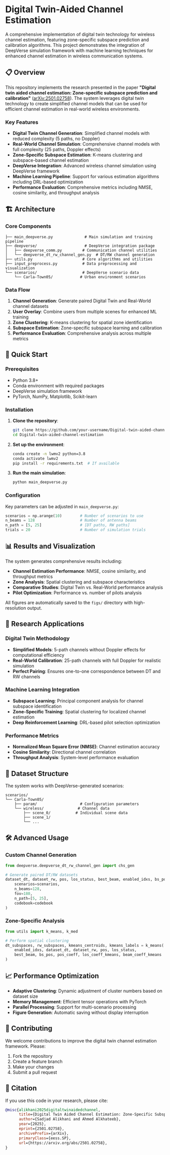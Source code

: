# Digital Twin-Aided Channel Estimation

A comprehensive implementation of digital twin technology for wireless channel estimation, featuring zone-specific subspace prediction and calibration algorithms. This project demonstrates the integration of DeepVerse simulation framework with machine learning techniques for enhanced channel estimation in wireless communication systems.

## 📋 Overview

This repository implements the research presented in the paper **"Digital twin aided channel estimation: Zone-specific subspace prediction and calibration"** ([arXiv:2501.02758](https://doi.org/10.48550/arXiv.2501.02758)). The system leverages digital twin technology to create simplified channel models that can be used for efficient channel estimation in real-world wireless environments.

### Key Features

- **Digital Twin Channel Generation**: Simplified channel models with reduced complexity (5 paths, no Doppler)
- **Real-World Channel Simulation**: Comprehensive channel models with full complexity (25 paths, Doppler effects)
- **Zone-Specific Subspace Estimation**: K-means clustering and subspace-based channel estimation
- **DeepVerse Integration**: Advanced wireless channel simulation using DeepVerse framework
- **Machine Learning Pipeline**: Support for various estimation algorithms including DRL-based optimization
- **Performance Evaluation**: Comprehensive metrics including NMSE, cosine similarity, and throughput analysis

## 🏗️ Architecture

### Core Components

```
├── main_deepverse.py              # Main simulation and training pipeline
├── deepverse/                     # DeepVerse integration package
│   ├── deepverse_comm.py         # Communication channel utilities
│   └── deepverse_dt_rw_channel_gen.py  # DT/RW channel generation
├── utils.py                      # Core algorithms and utilities
├── input_preprocess.py           # Data preprocessing and visualization
└── scenarios/                    # DeepVerse scenario data
    └── Carla-Town05/            # Urban environment scenarios
```

### Data Flow

1. **Channel Generation**: Generate paired Digital Twin and Real-World channel datasets
2. **User Overlay**: Combine users from multiple scenes for enhanced ML training
3. **Zone Clustering**: K-means clustering for spatial zone identification
4. **Subspace Estimation**: Zone-specific subspace learning and calibration
5. **Performance Evaluation**: Comprehensive analysis across multiple metrics

## 🚀 Quick Start

### Prerequisites

- Python 3.8+
- Conda environment with required packages
- DeepVerse simulation framework
- PyTorch, NumPy, Matplotlib, Scikit-learn

### Installation

1. **Clone the repository**:
   ```bash
   git clone https://github.com/your-username/Digital-twin-aided-channel-estimation.git
   cd Digital-twin-aided-channel-estimation
   ```

2. **Set up the environment**:
   ```bash
   conda create -n lwmv2 python=3.8
   conda activate lwmv2
   pip install -r requirements.txt  # If available
   ```

3. **Run the main simulation**:
   ```bash
   python main_deepverse.py
   ```

### Configuration

Key parameters can be adjusted in `main_deepverse.py`:

```python
scenarios = np.arange(10)        # Number of scenarios to use
n_beams = 128                    # Number of antenna beams
n_path = [5, 25]                 # [DT paths, RW paths]
trials = 20                      # Number of simulation trials
```

## 📊 Results and Visualization

The system generates comprehensive results including:

- **Channel Estimation Performance**: NMSE, cosine similarity, and throughput metrics
- **Zone Analysis**: Spatial clustering and subspace characteristics
- **Comparative Studies**: Digital Twin vs. Real-World performance analysis
- **Pilot Optimization**: Performance vs. number of pilots analysis

All figures are automatically saved to the `figs/` directory with high-resolution output.

## 🔬 Research Applications

### Digital Twin Methodology

- **Simplified Models**: 5-path channels without Doppler effects for computational efficiency
- **Real-World Calibration**: 25-path channels with full Doppler for realistic simulation
- **Perfect Pairing**: Ensures one-to-one correspondence between DT and RW channels

### Machine Learning Integration

- **Subspace Learning**: Principal component analysis for channel subspace identification
- **Zone-Specific Training**: Spatial clustering for localized channel estimation
- **Deep Reinforcement Learning**: DRL-based pilot selection optimization

### Performance Metrics

- **Normalized Mean Square Error (NMSE)**: Channel estimation accuracy
- **Cosine Similarity**: Directional channel correlation
- **Throughput Analysis**: System-level performance evaluation

## 📁 Dataset Structure

The system works with DeepVerse-generated scenarios:

```
scenarios/
└── Carla-Town05/
    ├── param/                   # Configuration parameters
    └── wireless/               # Channel data
        ├── scene_0/           # Individual scene data
        ├── scene_1/
        └── ...
```

## 🛠️ Advanced Usage

### Custom Channel Generation

```python
from deepverse.deepverse_dt_rw_channel_gen import chs_gen

# Generate paired DT/RW datasets
dataset_dt, dataset_rw, pos, los_status, best_beam, enabled_idxs, bs_pos = chs_gen(
    scenarios=scenarios,
    n_beams=128,
    fov=180,
    n_path=[5, 25],
    codebook=codebook
)
```

### Zone-Specific Analysis

```python
from utils import k_means, k_med

# Perform spatial clustering
dt_subspaces, rw_subspaces, kmeans_centroids, kmeans_labels = k_means(
    enabled_idxs, dataset_dt, dataset_rw, pos, los_status, 
    best_beam, bs_pos, pos_coeff, los_coeff_kmeans, beam_coeff_kmeans
)
```

## 📈 Performance Optimization

- **Adaptive Clustering**: Dynamic adjustment of cluster numbers based on dataset size
- **Memory Management**: Efficient tensor operations with PyTorch
- **Parallel Processing**: Support for multi-scenario processing
- **Figure Generation**: Automatic saving without display interruption

## 🤝 Contributing

We welcome contributions to improve the digital twin channel estimation framework. Please:

1. Fork the repository
2. Create a feature branch
3. Make your changes
4. Submit a pull request

## 📄 Citation

If you use this code in your research, please cite:

```bibtex
@misc{alikhani2025digitaltwinaidedchannel,
      title={Digital Twin Aided Channel Estimation: Zone-Specific Subspace Prediction and Calibration}, 
      author={Sadjad Alikhani and Ahmed Alkhateeb},
      year={2025},
      eprint={2501.02758},
      archivePrefix={arXiv},
      primaryClass={eess.SP},
      url={https://arxiv.org/abs/2501.02758}, 
}
```

